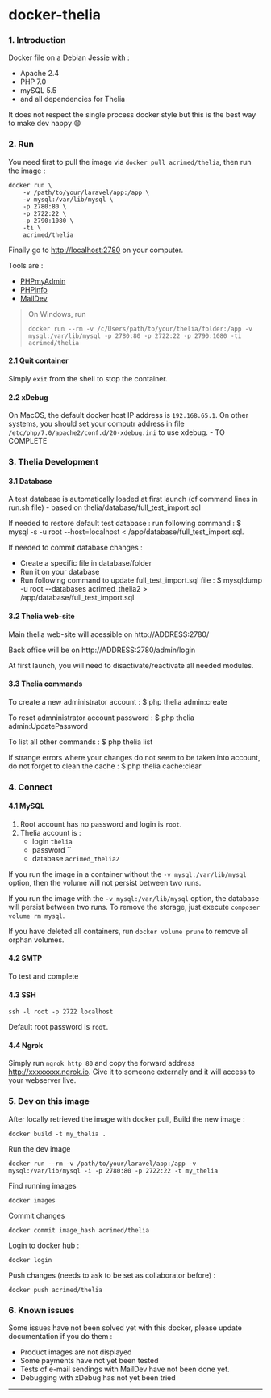 # docker-thelia

### 1. Introduction

Docker file on a Debian Jessie with :

- Apache 2.4
- PHP 7.0
- mySQL 5.5
- and all dependencies for Thelia

It does not respect the single process docker style but this is the best way to make dev happy 😄

### 2. Run

You need first to pull the image via `docker pull acrimed/thelia`, then run the image :

```
docker run \
	-v /path/to/your/laravel/app:/app \
	-v mysql:/var/lib/mysql \
	-p 2780:80 \
	-p 2722:22 \
	-p 2790:1080 \
	-ti \
	acrimed/thelia
```

Finally go to <http://localhost:2780> on your computer.

Tools are :

- [PHPmyAdmin](http://localhost:2780/app_tools/phpmyadmin/)
- [PHPinfo](http://localhost:2780/app_tools/php_info.php)
- [MailDev](http://localhost:2790)

> On Windows, run 
>
> `docker run --rm -v /c/Users/path/to/your/thelia/folder:/app -v mysql:/var/lib/mysql -p 2780:80 -p 2722:22 -p 2790:1080 -ti acrimed/thelia`

#### 2.1 Quit container

Simply `exit` from the shell to stop the container.

#### 2.2 xDebug

On MacOS, the default docker host IP address is `192.168.65.1`. On other systems, you should set your computr address in file `/etc/php/7.0/apache2/conf.d/20-xdebug.ini` to use xdebug. - TO COMPLETE

### 3. Thelia Development

#### 3.1 Database

A test database is automatically loaded at first launch (cf command lines in run.sh file) - based on thelia/database/full_test_import.sql

If needed to restore default test database : run following command : $ mysql -s -u root --host=localhost < /app/database/full_test_import.sql.

If needed to commit database changes : 
  * Create a specific file in database/folder
  * Run it on your database
  * Run following command to update full_test_import.sql file : $ mysqldump -u root --databases acrimed_thelia2 > /app/database/full_test_import.sql

#### 3.2 Thelia web-site

Main thelia web-site will acessible on http://ADDRESS:2780/

Back office will be on http://ADDRESS:2780/admin/login

At first launch, you will need to disactivate/reactivate all needed modules.
  
#### 3.3 Thelia commands

To create a new administrator account : $ php thelia admin:create

To reset admninistrator account password : $ php thelia admin:UpdatePassword

To list all other commands : $ php thelia list

If strange errors where your changes do not seem to be taken into account, do not forget to clean the cache : $ php thelia cache:clear
  
### 4. Connect

#### 4.1 MySQL

1. Root account has no password and login is `root`.
2. Thelia account is :
	- login `thelia`
	- password ``
	- database `acrimed_thelia2`

If you run the image in a container without the `-v mysql:/var/lib/mysql` option, then the volume will not persist between two runs.

If you run the image with the `-v mysql:/var/lib/mysql` option, the database will persist between two runs. To remove the storage, just execute `composer volume rm mysql`.
 
If you have deleted all containers, run `docker volume prune` to remove all orphan volumes.

#### 4.2 SMTP

To test and complete

#### 4.3 SSH

```
ssh -l root -p 2722 localhost
```

Default root password is `root`.


#### 4.4 Ngrok

Simply run `ngrok http 80` and copy the forward address <http://xxxxxxxx.ngrok.io>. Give it to someone externaly and it will access to your webserver live.


### 5. Dev on this image

After locally retrieved the image with docker pull, Build the new image :

```
docker build -t my_thelia .
```

Run the dev image

```
docker run --rm -v /path/to/your/laravel/app:/app -v mysql:/var/lib/mysql -i -p 2780:80 -p 2722:22 -t my_thelia
```

Find running images

```
docker images
```

Commit changes

```
docker commit image_hash acrimed/thelia
```

Login to docker hub :

```
docker login
```

Push changes (needs to ask to be set as collaborator before) :

```
docker push acrimed/thelia
```

### 6. Known issues

Some issues have not been solved yet with this docker, please update documentation if you do them :
* Product images are not displayed
* Some payments have not yet been tested
* Tests of e-mail sendings with MailDev have not been done yet.
* Debugging with xDebug has not yet been tried

---
